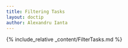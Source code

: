 ```yaml
---
title: Filtering Tasks
layout: doctip
author: Alexandru Ianta
---
```


{% include_relative _content/FilterTasks.md %}
